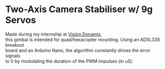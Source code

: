 # Two-Axis Camera Stabiliser w/ 9g Servos

Made during my internship at [Vision Dynamix](http://www.visiondynamix.com),  
this gimbal is intended for quad/hexacopter mounting. Using an ADXL335 breakout  
board and an Arduino Nano, the algorithm constantly drives the error signals  
to 0 by modulating the duration of the PWM impulses (in uS).

##
